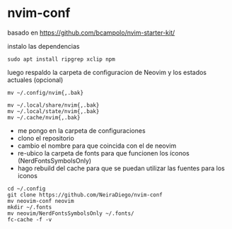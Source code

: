 # nvim-conf
basado en https://github.com/bcampolo/nvim-starter-kit/

instalo las dependencias 
```
sudo apt install ripgrep xclip npm
```

luego respaldo la carpeta de configuracion de Neovim y los estados actuales (opcional)
```
mv ~/.config/nvim{,.bak}

mv ~/.local/share/nvim{,.bak}
mv ~/.local/state/nvim{,.bak}
mv ~/.cache/nvim{,.bak}
```

- me pongo en la carpeta de configuraciones
- clono el repositorio
- cambio el nombre para que coincida con el de neovim
- re-ubico la carpeta de fonts para que funcionen los íconos (NerdFontsSymbolsOnly)
- hago rebuild del cache para que se puedan utilizar las fuentes para los iconos
```
cd ~/.config
git clone https://github.com/NeiraDiego/nvim-conf
mv neovim-conf neovim
mkdir ~/.fonts
mv neovim/NerdFontsSymbolsOnly ~/.fonts/
fc-cache -f -v
```

